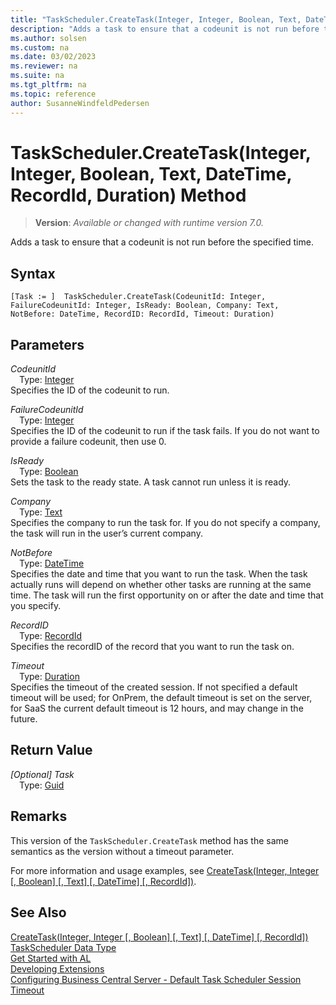 ```yaml
---
title: "TaskScheduler.CreateTask(Integer, Integer, Boolean, Text, DateTime, RecordId, Duration) Method"
description: "Adds a task to ensure that a codeunit is not run before the specified time. (duration version)"
ms.author: solsen
ms.custom: na
ms.date: 03/02/2023
ms.reviewer: na
ms.suite: na
ms.tgt_pltfrm: na
ms.topic: reference
author: SusanneWindfeldPedersen
---
```

[//]: # (START>DO_NOT_EDIT)
[//]: # (IMPORTANT:Do not edit any of the content between here and the END>DO_NOT_EDIT.)
[//]: # (Any modifications should be made in the .xml files in the ModernDev repo.)
# TaskScheduler.CreateTask(Integer, Integer, Boolean, Text, DateTime, RecordId, Duration) Method
> **Version**: _Available or changed with runtime version 7.0._

Adds a task to ensure that a codeunit is not run before the specified time.


## Syntax
```AL
[Task := ]  TaskScheduler.CreateTask(CodeunitId: Integer, FailureCodeunitId: Integer, IsReady: Boolean, Company: Text, NotBefore: DateTime, RecordID: RecordId, Timeout: Duration)
```
## Parameters
*CodeunitId*  
&emsp;Type: [Integer](../integer/integer-data-type.md)  
Specifies the ID of the codeunit to run.  

*FailureCodeunitId*  
&emsp;Type: [Integer](../integer/integer-data-type.md)  
Specifies the ID of the codeunit to run if the task fails. If you do not want to provide a failure codeunit, then use 0.  

*IsReady*  
&emsp;Type: [Boolean](../boolean/boolean-data-type.md)  
Sets the task to the ready state. A task cannot run unless it is ready.  

*Company*  
&emsp;Type: [Text](../text/text-data-type.md)  
Specifies the company to run the task for. If you do not specify a company, the task will run in the user’s current company.  

*NotBefore*  
&emsp;Type: [DateTime](../datetime/datetime-data-type.md)  
Specifies the date and time that you want to run the task. When the task actually runs will depend on whether other tasks are running at the same time. The task will run the first opportunity on or after the date and time that you specify.  

*RecordID*  
&emsp;Type: [RecordId](../recordid/recordid-data-type.md)  
Specifies the recordID of the record that you want to run the task on.  

*Timeout*  
&emsp;Type: [Duration](../duration/duration-data-type.md)  
Specifies the timeout of the created session. If not specified a default timeout will be used; for OnPrem, the default timeout is set on the server, for SaaS the current default timeout is 12 hours, and may change in the future.  


## Return Value
*[Optional] Task*  
&emsp;Type: [Guid](../guid/guid-data-type.md)  



[//]: # (IMPORTANT: END>DO_NOT_EDIT)

## Remarks  
This version of the `TaskScheduler.CreateTask` method has the same semantics as the version without a timeout parameter.

For more information and usage examples, see [CreateTask(Integer, Integer [, Boolean] [, Text] [, DateTime] [, RecordId])](taskscheduler-createtask-integer-integer-boolean-string-datetime-recordid-method.md).



## See Also
[CreateTask(Integer, Integer [, Boolean] [, Text] [, DateTime] [, RecordId])](taskscheduler-createtask-integer-integer-boolean-string-datetime-recordid-method.md)   
[TaskScheduler Data Type](taskscheduler-data-type.md)  
[Get Started with AL](../../devenv-get-started.md)  
[Developing Extensions](../../devenv-dev-overview.md)  
[Configuring Business Central Server - Default Task Scheduler Session Timeout](../../../administration/configure-server-instance.md#Task)